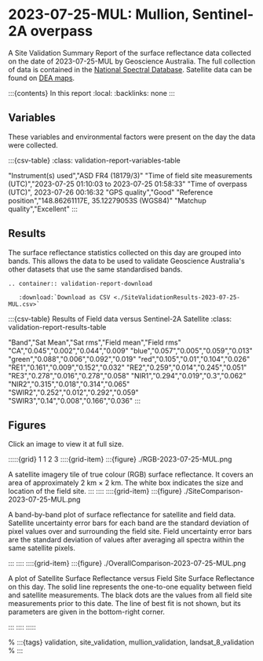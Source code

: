 # 2023-07-25-MUL: Mullion, Sentinel-2A overpass

A Site Validation Summary Report of the surface reflectance data collected on the date of 2023-07-25-MUL by Geoscience&nbsp;Australia.
The full collection of data is contained in the [National Spectral Database](https://www.dea.ga.gov.au/products/national-spectral-database).
Satellite data can be found on [DEA maps](https://maps.dea.ga.gov.au/).

:::{contents} In this report
:local:
:backlinks: none
:::

## Variables

These variables and environmental factors were present on the day the data were collected.

:::{csv-table}
:class: validation-report-variables-table

"Instrument(s) used","ASD FR4 (18179/3)"
"Time of field site measurements (UTC)","2023-07-25 01:10:03 to 2023-07-25 01:58:33"
"Time of overpass (UTC)", 2023-07-26 00:16:32
"GPS quality","Good"
"Reference position","148.86261117E, 35.12279053S (WGS84)"
"Matchup quality","Excellent"
:::

## Results

The surface reflectance statistics collected on this day are grouped into bands.
This allows the data to be used to validate Geoscience Australia's other datasets that use the same standardised bands.

```{eval-rst}
.. container:: validation-report-download

   :download:`Download as CSV <./SiteValidationResults-2023-07-25-MUL.csv>`
```

:::{csv-table} Results of Field data versus Sentinel-2A Satellite
:class: validation-report-results-table

"Band","Sat Mean","Sat rms","Field mean","Field rms"
"CA","0.045","0.002","0.044","0.009"
"blue","0.057","0.005","0.059","0.013"
"green","0.088","0.006","0.092","0.019"
"red","0.105","0.01","0.104","0.026"
"RE1","0.161","0.009","0.152","0.032"
"RE2","0.259","0.014","0.245","0.051"
"RE3","0.278","0.016","0.278","0.058"
"NIR1","0.294","0.019","0.3","0.062"
"NIR2","0.315","0.018","0.314","0.065"
"SWIR2","0.252","0.012","0.292","0.059"
"SWIR3","0.14","0.008","0.166","0.036"
:::

## Figures

Click an image to view it at full size.

:::::{grid} 1 1 2 3
::::{grid-item}
:::{figure} ./RGB-2023-07-25-MUL.png

A satellite imagery tile of true colour (RGB) surface reflectance.
It covers an area of approximately 2&nbsp;km &times; 2&nbsp;km.
The white box indicates the size and location
of the field site.
:::
::::
::::{grid-item}
:::{figure} ./SiteComparison-2023-07-25-MUL.png

A band-by-band plot of surface reflectance for satellite and field data.
Satellite uncertainty error bars for each band are the standard deviation
of pixel values over and surrounding the field site.
Field uncertainty error bars are the standard deviation of values after
averaging all spectra within the same satellite pixels.

:::
::::
::::{grid-item}
:::{figure} ./OverallComparison-2023-07-25-MUL.png

A plot of Satellite Surface Reflectance versus Field Site Surface Reflectance on this day.
The solid line represents the one-to-one equality between field and satellite measurements.
The black dots are the values from all field site measurements prior to this date.
The line of best fit is not shown, but its parameters are given in the bottom-right corner.

:::
::::
:::::

% :::{tags} validation, site_validation, mullion_validation, landsat_8_validation
% :::

